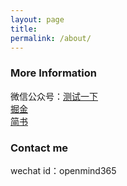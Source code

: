 ```yaml
---
layout: page
title: 
permalink: /about/
---
```


### More Information

微信公众号：[测试一下](https://mp.weixin.qq.com/mp/profile_ext?action=home&__biz=MzI2MzE2NDczMw==&scene=124#wechat_redirect)
<br/>
[掘金](https://juejin.cn/user/3087084379442989)
<br/>
[简书](https://www.jianshu.com/u/6013a544da2d)

### Contact me

wechat id：openmind365
